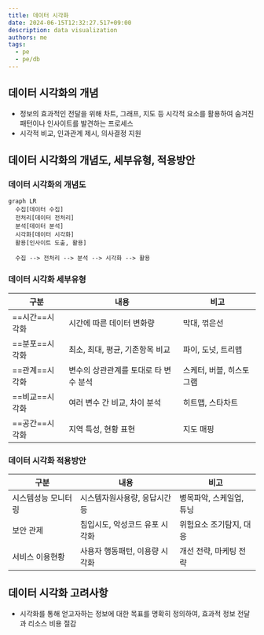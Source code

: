 ```yaml
---
title: 데이터 시각화
date: 2024-06-15T12:32:27.517+09:00
description: data visualization
authors: me
tags:
  - pe
  - pe/db
---
```


## 데이터 시각화의 개념

- 정보의 효과적인 전달을 위해 차트, 그래프, 지도 등 시각적 요소를 활용하여 숨겨진 패턴이나 인사이트를 발견하는 프로세스
- 시각적 비교, 인과관계 제시, 의사결정 지원

## 데이터 시각화의 개념도, 세부유형, 적용방안

### 데이터 시각화의 개념도

```mermaid
graph LR
  수집[데이터 수집]
  전처리[데이터 전처리]
  분석[데이터 분석]
  시각화[데이터 시각화]
  활용[인사이트 도출, 활용]

  수집 --> 전처리 --> 분석 --> 시각화 --> 활용
```

### 데이터 시각화 세부유형

| 구분 | 내용 | 비고 |
| --- | --- | --- |
| ==시간==시각화 | 시간에 따른 데이터 변화량 | 막대, 꺾은선 |
| ==분포==시각화 | 최소, 최대, 평균, 기존항목 비교 | 파이, 도넛, 트리맵 |
| ==관계==시각화 | 변수의 상관관계를 토대로 타 변수 분석 | 스케터, 버블, 히스토그램 |
| ==비교==시각화 | 여러 변수 간 비교, 차이 분석 | 히트맵, 스타차트 |
| ==공간==시각화 | 지역 특성, 현황 표현 | 지도 매핑 |

### 데이터 시각화 적용방안

| 구분 | 내용 | 비고 |
| --- | --- | --- |
| 시스템성능 모니터링 | 시스템자원사용량, 응답시간 등 | 병목파악, 스케일업, 튜닝 |
| 보안 관제 | 침입시도, 악성코드 유포 시각화 | 위험요소 조기탐지, 대응 |
| 서비스 이용현황 | 사용자 행동패턴, 이용량 시각화 | 개선 전략, 마케팅 전략 |

## 데이터 시각화 고려사항

- 시각화를 통해 얻고자하는 정보에 대한 목표를 명확히 정의하여, 효과적 정보 전달과 리소스 비용 절감
